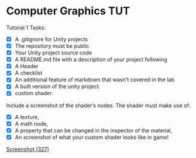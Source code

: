 # Computer Graphics TUT

 Tutorial 1 Tasks:
- [x] A .gitignore for Unity projects
- [x] The repository must be public
- [x] Your Unity project source code
- [x] A README.md file with a description of your project following
- [x] A Header
- [x] A checklist
- [x] An additional feature of markdown that wasn’t covered in the lab
- [x] A built version of the unity project. 
- [x] custom shader. 

Include a screenshot of the shader’s nodes. The shader must make use of: 
- [x] A texture, 
- [x] A math node, 
- [x] A property that can be changed in the inspector of the material, 
- [x] An screenshot of what your custom shader looks like in game!

[Screenshot (327)](https://user-images.githubusercontent.com/88565667/214108834-db0fd361-1211-4f05-b2f9-085cb118f30b.png)
